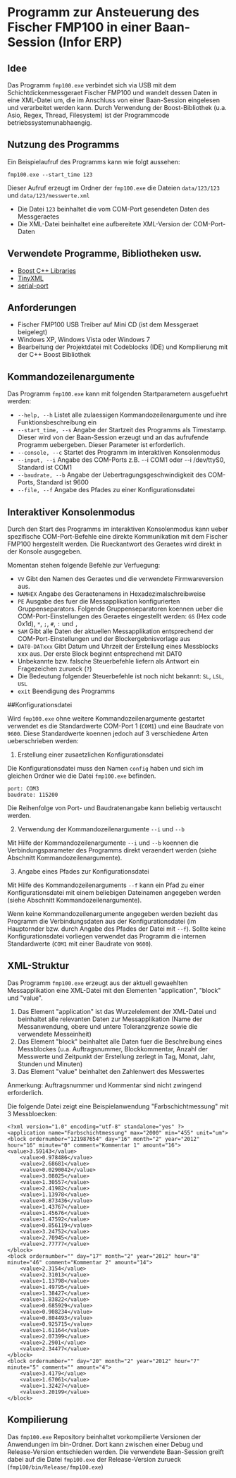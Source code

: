 # __Programm zur Ansteuerung des Fischer FMP100 in einer Baan-Session (Infor ERP)__

## Idee

Das Programm `fmp100.exe` verbindet sich via USB mit dem Schichtdickenmessgeraet Fischer FMP100 und wandelt dessen Daten in eine XML-Datei um, die im Anschluss von einer Baan-Session eingelesen und verarbeitet werden kann. Durch Verwendung der Boost-Bibliothek (u.a. Asio, Regex, Thread, Filesystem) ist der Programmcode betriebssystemunabhaengig.

## Nutzung des Programms

Ein Beispielaufruf des Programms kann wie folgt aussehen:

	fmp100.exe --start_time 123

Dieser Aufruf erzeugt im Ordner der `fmp100.exe` die Dateien `data/123/123` und `data/123/messwerte.xml`

* Die Datei `123` beinhaltet die vom COM-Port gesendeten Daten des Messgeraetes
* Die XML-Datei beinhaltet eine aufbereitete XML-Version der COM-Port-Daten

## Verwendete Programme, Bibliotheken usw.
* [Boost C++ Libraries](http://www.boost.org/ "Boost C++ Libraries")
* [TinyXML](http://www.grinninglizard.com/tinyxml "TinyXML")
* [serial-port](http://gitorious.org/serial-port)

## Anforderungen

* Fischer FMP100 USB Treiber auf Mini CD (ist dem Messgeraet beigelegt)
* Windows XP, Windows Vista oder Windows 7
* Bearbeitung der Projektdatei mit Codeblocks (IDE) und Kompilierung mit der C++ Boost Bibliothek

## Kommandozeilenargumente

Das Programm `fmp100.exe` kann mit folgenden Startparametern ausgefuehrt werden:

* `--help, --h` Listet alle zulaessigen Kommandozeilenargumente und ihre Funktionsbeschreibung ein
* `--start_time, --s` Angabe der Startzeit des Programms als Timestamp. Dieser wird von der Baan-Session erzeugt und an das aufrufende Programm uebergeben. Dieser Parameter ist erforderlich.
* `--console, --c` Startet des Programm im interaktiven Konsolenmodus
* `--input, --i` Angabe des COM-Ports z.B. --i COM1 oder --i /dev/ttyS0, Standard ist COM1
* `--baudrate, --b` Angabe der Uebertragungsgeschwindigkeit des COM-Ports, Standard ist 9600
* `--file, --f` Angabe des Pfades zu einer Konfigurationsdatei

## Interaktiver Konsolenmodus

Durch den Start des Programms im interaktiven Konsolenmodus kann ueber spezifische COM-Port-Befehle eine direkte Kommunikation mit dem Fischer FMP100 hergestellt werden.
Die Rueckantwort des Geraetes wird direkt in der Konsole ausgegeben.

Momentan stehen folgende Befehle zur Verfuegung:

* `VV` Gibt den Namen des Geraetes und die verwendete Firmwareversion aus.
* `NAMHEX` Angabe des Geraetenamens in Hexadezimalschreibweise
* `PE` Ausgabe des fuer die Messapplikation konfigurierten Gruppenseparators. Folgende Gruppenseparatoren koennen ueber die COM-Port-Einstellungen des Geraetes eingestellt werden: `GS` (Hex code 0x1d), `*`, `;`, `#`, `:` und `,`
* `SAM` Gibt alle Daten der aktuellen Messapplikation entsprechend der COM-Port-Einstellungen und der Blockergebnisvorlage aus
* `DAT0-DATxxx` Gibt Datum und Uhrzeit der Erstellung eines Messblocks xxx aus. Der erste Block beginnt entsprechend mit DAT0
* Unbekannte bzw. falsche Steuerbefehle liefern als Antwort ein Fragezeichen zurueck (`?`)
* Die Bedeutung folgender Steuerbefehle ist noch nicht bekannt: `SL`, `LSL`, `USL`
* `exit` Beendigung des Programms

##Konfigurationsdatei

Wird `fmp100.exe` ohne weitere Kommandozeilenargumente gestartet verwendet es die Standardwerte COM-Port 1 (`COM1`) und eine Baudrate von `9600`.
Diese Standardwerte koennen jedoch auf 3 verschiedene Arten ueberschrieben werden:

1. Erstellung einer zusaetzlichen Konfigurationsdatei

Die Konfigurationsdatei muss den Namen `config` haben und sich im gleichen Ordner wie die Datei `fmp100.exe` befinden.


	port: COM3
	baudrate: 115200

Die Reihenfolge von Port- und Baudratenangabe kann beliebig vertauscht werden.

2. Verwendung der Kommandozeilenargumente `--i` und `--b`

Mit Hilfe der Kommandozeilenargumente `--i` und `--b` koennen die Verbindungsparameter des Programms direkt veraendert werden (siehe Abschnitt Kommandozeilenargumente).

3. Angabe eines Pfades zur Konfigurationsdatei

Mit Hilfe des Kommandozeilenarguments `--f` kann ein Pfad zu einer Konfigurationsdatei mit einem beliebigen Dateinamen angegeben werden (siehe Abschnitt Kommandozeilenargumente).

Wenn keine Kommandozeilenargumente angegeben werden bezieht das Programm die Verbindungsdaten aus der Konfigurationsdatei (im Hauptornder bzw. durch Angabe des Pfades der Datei mit `--f`).
Sollte keine Konfigurationsdatei vorliegen verwendet das Programm die internen Standardwerte (`COM1` mit einer Baudrate von `9600`).

## XML-Struktur

Das Programm `fmp100.exe` erzeugt aus der aktuell gewaehlten Messapplikation eine XML-Datei mit den Elementen "application", "block" und "value".

1. Das Element "application" ist das Wurzelelement der XML-Datei und beinhaltet alle relevanten Daten zur Messapplikation (Name der Messanwendung, obere und untere Toleranzgrenze sowie die verwendete Messeinheit)
2. Das Element "block" beinhaltet alle Daten fuer die Beschreibung eines Messblockes (u.a. Auftragsnummer, Blockkommentar, Anzahl der Messwerte und Zeitpunkt der Erstellung zerlegt in Tag, Monat, Jahr, Stunden und Minuten)
3. Das Element "value" beinhaltet den Zahlenwert des Messwertes

Anmerkung: Auftragsnummer und Kommentar sind nicht zwingend erforderlich.

Die folgende Datei zeigt eine Beispielanwendung  "Farbschichtmessung" mit 3 Messbloecken:

	<?xml version="1.0" encoding="utf-8" standalone="yes" ?>
	<application name="Farbschichtmessung" max="2000" min="455" unit="um">
	<block ordernumber="121987654" day="16" month="2" year="2012" hour="16" minute="0" comment="Kommentar 1" amount="16">
	<value>3.59143</value>
        <value>0.978486</value>
        <value>2.68681</value>
        <value>0.0290042</value>
        <value>3.08025</value>
        <value>1.30557</value>
        <value>2.41982</value>
        <value>1.13978</value>
        <value>0.873436</value>
        <value>1.43767</value>
        <value>1.45676</value>
        <value>1.47592</value>
        <value>0.856119</value>
        <value>3.24752</value>
        <value>2.70945</value>
        <value>2.77777</value>
    </block>
    <block ordernumber="" day="17" month="2" year="2012" hour="8" minute="46" comment="Kommentar 2" amount="14">
        <value>2.3154</value>
        <value>2.31013</value>
        <value>1.13798</value>
        <value>1.49795</value>
        <value>1.38427</value>
        <value>1.83822</value>
        <value>0.685929</value>
        <value>0.908234</value>
        <value>0.804493</value>
        <value>0.925715</value>
        <value>1.61164</value>
        <value>2.07399</value>
        <value>2.2901</value>
        <value>2.34477</value>
    </block>
    <block ordernumber="" day="20" month="2" year="2012" hour="7" minute="5" comment="" amount="4">
        <value>3.4179</value>
        <value>1.67061</value>
        <value>1.32427</value>
        <value>3.20199</value>
    </block>
</application>


## Kompilierung

Das `fmp100.exe` Repository beinhaltet vorkompilierte Versionen der Anwendungen im bin-Ordner. Dort kann zwischen einer Debug und Release-Version entschieden werden.
Die verwendete Baan-Session greift dabei auf die Datei `fmp100.exe` der Release-Version zurueck (`fmp100/bin/Release/fmp100.exe`)